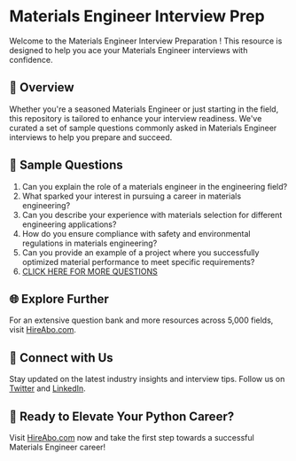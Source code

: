 # Materials Engineer Interview Prep

Welcome to the Materials Engineer Interview Preparation ! This resource is designed to help you ace your Materials Engineer interviews with confidence.

## 🚀 Overview

Whether you're a seasoned Materials Engineer or just starting in the field, this repository is tailored to enhance your interview readiness. We've curated a set of sample questions commonly asked in Materials Engineer interviews to help you prepare and succeed.

## 📝 Sample Questions

1. Can you explain the role of a materials engineer in the engineering field?
2. What sparked your interest in pursuing a career in materials engineering?
3. Can you describe your experience with materials selection for different engineering applications?
4. How do you ensure compliance with safety and environmental regulations in materials engineering?
5. Can you provide an example of a project where you successfully optimized material performance to meet specific requirements?
6. [CLICK HERE FOR MORE QUESTIONS](https://hireabo.com/job/3_4_8/Materials%20Engineer)

## 🌐 Explore Further

For an extensive question bank and more resources across 5,000 fields, visit [HireAbo.com](https://www.hireabo.com).

## 📱 Connect with Us

Stay updated on the latest industry insights and interview tips. Follow us on [Twitter](https://twitter.com/hireabo) and [LinkedIn](https://www.linkedin.com/in/hire-abo-3609972a8/).

## 🚀 Ready to Elevate Your Python Career?

Visit [HireAbo.com](https://www.hireabo.com) now and take the first step towards a successful Materials Engineer career!
